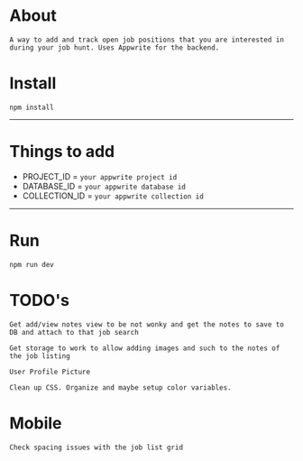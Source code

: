 # About

`A way to add and track open job positions that you are interested in during your job hunt. Uses Appwrite for the backend.`

# Install

`npm install`

---

# Things to add
 
  - PROJECT_ID = `your appwrite project id`
  - DATABASE_ID = `your appwrite database id`
  - COLLECTION_ID = `your appwrite collection id`

  

---

# Run

`npm run dev`



# TODO's

`Get add/view notes view to be not wonky and get the notes to save to DB and attach to that job search`

`Get storage to work to allow adding images and such to the notes of the job listing`

`User Profile Picture`

`Clean up CSS. Organize and maybe setup color variables.`



# Mobile 
`Check spacing issues with the job list grid`

